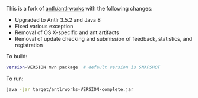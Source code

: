 This is a fork of [antlr/antlrworks](https://github.com/antlr/antlrworks) with the following changes:

* Upgraded to Antlr 3.5.2 and Java 8
* Fixed various exception
* Removal of OS X-specific and ant artifacts
* Removal of update checking and submission of feedback, statistics, and registration

To build:

```bash
version=VERSION mvn package  # default version is SNAPSHOT
``` 

To run:

```bash
java -jar target/antlrworks-VERSION-complete.jar
```
